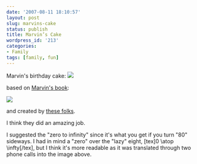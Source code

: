 ```yaml
---
date: '2007-08-11 18:10:57'
layout: post
slug: marvins-cake
status: publish
title: Marvin’s Cake
wordpress_id: '213'
categories:
- Family
tags: [family, fun]
---
```


Marvin's birthday cake:
![](http://osteele.com/images/2007/marvin-cake.jpg)

based on [Marvin's book](http://www.amazon.com/Emotion-Machine-Commonsense-Artificial-Intelligence/dp/0743276639):

[![](http://osteele.com/images/2007/emotion-machine.jpg)](http://www.amazon.com/Emotion-Machine-Commonsense-Artificial-Intelligence/dp/0743276639)

and created by [these folks](http://www.partyfavorsbrookline.com/).

I think they did an amazing job.

I suggested the "zero to infinity" since it's what you get if you turn "80" sideways.  I had in mind a "zero" over the "lazy" eight, [tex]0 \atop \infty[/tex], but I think it's more readable as it was translated through two phone calls into the image above.
